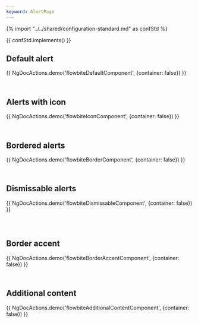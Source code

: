 ```yaml
---
keyword: AlertPage
---
```


{% import "../../shared/configuration-standard.md" as confStd %}

{{ confStd.implements() }}

## Default alert

{{ NgDocActions.demo('flowbiteDefaultComponent', {container: false}) }}

```angular-html file="./_default.component.html" group="default" name="html"

```

```angular-ts file="./_default.component.ts"#L1-L1 group="default" name="typescript"

```

## Alerts with icon

{{ NgDocActions.demo('flowbiteIconComponent', {container: false}) }}

```angular-html file="./_icon.component.html" group="icon" name="html"

```

```angular-ts file="./_icon.component.ts"#L1-L2 group="icon" name="typescript"

```

## Bordered alerts

{{ NgDocActions.demo('flowbiteBorderComponent', {container: false}) }}

```angular-html file="./_border.component.html" group="border" name="html"

```

```angular-ts file="./_border.component.ts"#L1-L1 group="border" name="typescript"

```

## Dismissable alerts

{{ NgDocActions.demo('flowbiteDismissableComponent', {container: false}) }}

```angular-html file="./_dismissable.component.html" group="dismissable" name="html"

```

```angular-ts file="./_dismissable.component.ts"#L1-L1 group="dismissable" name="typescript"

```

```angular-ts file="./_dismissable.component.ts"#L14 group="dismissable" name="typescript"

```

## Border accent

{{ NgDocActions.demo('flowbiteBorderAccentComponent', {container: false}) }}

```angular-html file="./_border-accent.component.html" group="border-accent" name="html"

```

```angular-ts file="./_border-accent.component.ts"#L1-L1 group="border-accent" name="typescript"

```

## Additional content

{{ NgDocActions.demo('flowbiteAdditionalContentComponent', {container: false}) }}

```angular-html file="./_additional-content.component.html" group="additional-content" name="html"

```

```angular-ts file="./_additional-content.component.ts"#L1-L3 group="additional-content" name="typescript"

```
